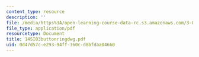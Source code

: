 ```yaml
---
content_type: resource
description: ''
file: /media/https%3A/open-learning-course-data-rc.s3.amazonaws.com/3-094-materials-in-human-experience-spring-2004/0d47d57ce29394ff360cd8bfdaa04660_14SI03buttonringdwg.pdf
file_type: application/pdf
resourcetype: Document
title: 14SI03buttonringdwg.pdf
uid: 0d47d57c-e293-94ff-360c-d8bfdaa04660
---
```

